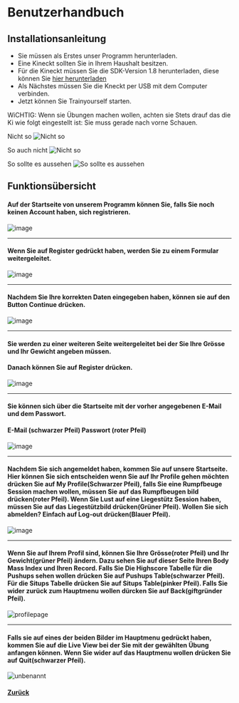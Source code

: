 # Benutzerhandbuch

## Installationsanleitung 

* Sie müssen als Erstes unser Programm herunterladen. 
* Eine Kineckt sollten Sie in Ihrem Haushalt besitzen.
* Für die Kineckt müssen Sie die SDK-Version 1.8 herunterladen, diese können Sie [hier herunterladen](https://www.microsoft.com/en-us/download/details.aspx?id=40278)
* Als Nächstes müssen Sie die Kneckt per USB mit dem Computer verbinden. 
* Jetzt können Sie Trainyourself starten.

WiCHTIG: Wenn sie Übungen machen wollen, achten sie Stets drauf das die Ki wie folgt eingestellt ist:
Sie muss gerade nach vorne Schauen.

Nicht so
![Nicht so](https://cloud.githubusercontent.com/assets/25528700/26670727/14e1c822-46b3-11e7-974e-29a14b45078a.png)

So auch nicht
![Nicht so](https://cloud.githubusercontent.com/assets/25528700/26670765/3b4ce5a0-46b3-11e7-9262-df85f214671d.png)

So sollte es aussehen
![So sollte es aussehen](https://cloud.githubusercontent.com/assets/25528700/26670778/47a61a56-46b3-11e7-9689-feaeed77a80e.png)



## Funktionsübersicht

#### Auf der Startseite von unserem Programm können Sie, falls Sie noch keinen Account haben, sich registrieren. 

![image](https://cloud.githubusercontent.com/assets/25527030/26146548/d8bab0e8-3af0-11e7-9091-1fe96ae0b312.png)

---

#### Wenn Sie auf Register gedrückt haben, werden Sie zu einem Formular weitergeleitet. 

![image](https://cloud.githubusercontent.com/assets/25527030/26146832/dae6692e-3af1-11e7-9b5b-1f5bf25a48c5.png)

---

#### Nachdem Sie Ihre korrekten Daten eingegeben haben, können sie auf den Button Continue drücken. 

![image](https://cloud.githubusercontent.com/assets/25527030/26146922/21b22fd2-3af2-11e7-930f-458f97566bf2.png)

---

#### Sie werden zu einer weiteren Seite weitergeleitet bei der Sie Ihre Grösse und Ihr Gewicht angeben müssen.

#### Danach können Sie auf Register drücken.

![image](https://cloud.githubusercontent.com/assets/25527030/26147419/cc83de82-3af3-11e7-9e44-2f6fb5a3008f.png)

---

#### Sie können sich über die Startseite mit der vorher angegebenen E-Mail und dem Passwort. 

#### E-Mail (schwarzer Pfeil) Passwort (roter Pfeil)
![image](https://cloud.githubusercontent.com/assets/25527030/26150333/45b6b50e-3afe-11e7-9416-89dce568e9d3.png)

---

#### Nachdem Sie sich angemeldet haben, kommen Sie auf unsere Startseite. Hier können Sie sich entscheiden wenn Sie auf Ihr Profile gehen möchten drücken Sie auf My Profile(Schwarzer Pfeil), falls Sie eine Rumpfbeuge Session machen wollen, müssen Sie auf das Rumpfbeugen bild drücken(roter Pfeil). Wenn Sie Lust auf eine Liegestütz Session haben, müssen Sie auf das Liegestützbild drücken(Grüner Pfeil). Wollen Sie sich abmelden? Einfach auf Log-out drücken(Blauer Pfeil).

![image](https://cloud.githubusercontent.com/assets/25527030/26151152/bf6d9658-3b01-11e7-9f7f-64a7be1e9775.png)

---

#### Wenn Sie auf Ihrem Profil sind, können Sie Ihre Grösse(roter Pfeil) und Ihr Gewicht(grüner Pfeil) ändern. Dazu sehen Sie auf dieser Seite Ihren Body Mass Index und Ihren Record. Falls Sie Die Highscore Tabelle für die Pushups sehen wollen drücken Sie auf Pushups Table(schwarzer Pfeil). Für die Situps Tabelle drücken Sie auf Situps Table(pinker Pfeil). Falls Sie wider zurück zum Hauptmenu wollen dürcken Sie auf Back(giftgründer Pfeil).

![profilepage](https://cloud.githubusercontent.com/assets/25527030/26667387/3b29c240-46a5-11e7-952e-220037419fed.jpg)


---

#### Falls sie auf eines der beiden Bilder im Hauptmenu gedrückt haben, kommen Sie auf die Live View bei der Sie mit der gewählten Übung anfangen können. Wenn Sie wider auf das Hauptmenu wollen drücken Sie auf Quit(schwarzer Pfeil).

![unbenannt](https://cloud.githubusercontent.com/assets/25527030/26667625/60d88f16-46a6-11e7-80c1-e338e20651da.jpg)


  #### [Zurück](../README.md)
